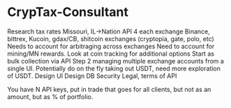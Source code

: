 # CrypTax-Consultant
Research tax rates
	Missouri, IL->Nation
API 4 each exchange
	Binance, bittrex, Kucoin, gdax/CB, shitcoin exchanges (cryptopia, gate, polo, etc)
	Needs to account for arbitraging across exchanges
	Need to account for mining/MN rewards.
	Look at coin tracking for additional options
Start as bulk collection via API
	Step 2 managing multiple exchange accounts from a single UI. 
	Potentially do on the fly taking out USDT, need more exploration of USDT. 
Design UI
Design DB
Security
Legal, terms of API

You have N API keys, put in trade that goes for all clients, but not as an amount, but as % of portfolio. 
